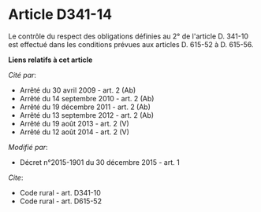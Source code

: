 # Article D341-14

Le contrôle du respect des obligations définies au 2° de l'article D. 341-10 est effectué dans les conditions prévues aux
articles D. 615-52 à D. 615-56.

**Liens relatifs à cet article**

_Cité par_:

  - Arrêté du 30 avril 2009 - art. 2 (Ab)
  - Arrêté du 14 septembre 2010 - art. 2 (Ab)
  - Arrêté du 19 décembre 2011 - art. 2 (Ab)
  - Arrêté du 13 septembre 2012 - art. 2 (Ab)
  - Arrêté du 19 août 2013 - art. 2 (V)
  - Arrêté du 12 août 2014 - art. 2 (V)

_Modifié par_:

  - Décret n°2015-1901 du 30 décembre 2015 - art. 1

_Cite_:

  - Code rural - art. D341-10
  - Code rural - art. D615-52
